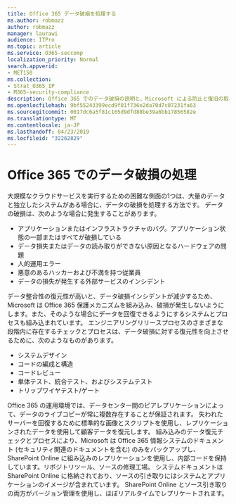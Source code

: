 ```yaml
---
title: Office 365 データ破損を処理する
ms.author: robmazz
author: robmazz
manager: laurawi
audience: ITPro
ms.topic: article
ms.service: O365-seccomp
localization_priority: Normal
search.appverid:
- MET150
ms.collection:
- Strat_O365_IP
- M365-security-compliance
description: Office 365 でのデータ破損の説明と、Microsoft による防止と復旧の取り組み。
ms.openlocfilehash: 9bf55243399ecd9f01f736e2da70d7c07231fa63
ms.sourcegitcommit: 0017dc6a5f81c165d9dfd88be39a6bb17856582e
ms.translationtype: MT
ms.contentlocale: ja-JP
ms.lasthandoff: 04/23/2019
ms.locfileid: "32262829"
---
```

# <a name="dealing-with-data-corruption-in-office-365"></a>Office 365 でのデータ破損の処理

大規模なクラウドサービスを実行するための困難な側面の1つは、大量のデータと独立したシステムがある場合に、データの破損を処理する方法です。 データの破損は、次のような場合に発生することがあります。
- アプリケーションまたはインフラストラクチャのバグ。アプリケーション状態の一部またはすべてが破損している 
- データ損失またはデータの読み取りができない原因となるハードウェアの問題 
- 人的運用エラー 
- 悪意のあるハッカーおよび不満を持つ従業員 
- データの損失が発生する外部サービスのインシデント 

データ整合性の復元性が高いと、データ破損インシデントが減少するため、Microsoft は Office 365 保護メカニズムを組み込み、破損が発生しないようにします。また、そのような場合にデータを回復できるようにするシステムとプロセスも組み込まれています。 エンジニアリングリリースプロセスのさまざまな段階内に存在するチェックとプロセスは、データ破損に対する復元性を向上させるために、次のようなものがあります。
- システムデザイン
- コードの編成と構造 
- コードレビュー 
- 単体テスト、統合テスト、およびシステムテスト
- トリップワイヤテスト/ゲート 

Office 365 の運用環境では、データセンター間のピアレプリケーションによって、データのライブコピーが常に複数存在することが保証されます。 失われたサーバーを回復するために標準的な画像とスクリプトを使用し、レプリケーションされたデータを使用して顧客データを復元します。 組み込みのデータ復元チェックとプロセスにより、Microsoft は Office 365 情報システムのドキュメント (セキュリティ関連のドキュメントを含む) のみをバックアップし、SharePoint Online に組み込みのレプリケーションを使用し、内部コードを保持しています。リポジトリツール、ソースの修理工場。 システムドキュメントは SharePoint Online に格納されており、ソースの引き取りにはシステムとアプリケーションのイメージが含まれています。 SharePoint Online とソース引き取りの両方がバージョン管理を使用し、ほぼリアルタイムでレプリケートされます。 